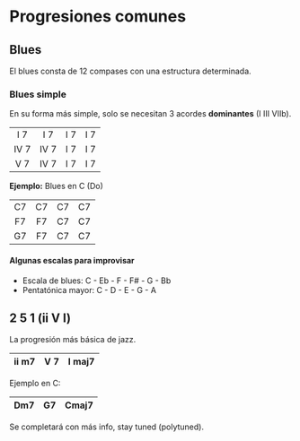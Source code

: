 # Progresiones comunes

## Blues
El blues consta de 12 compases con una estructura determinada.
### Blues simple
En su forma más simple, solo se necesitan 3 acordes <b>dominantes</b> (I III VIIb).


|   |   |  |  |
|:---:|:---:|:--:|:--:|
|  I 7 |  I 7 | I 7 | I 7 |
| IV 7 | IV 7 | I 7 | I 7 |
|  V 7 | IV 7 | I 7 | I 7 |

<b>Ejemplo:</b> Blues en C (Do)

|   |   |  |  |
|:---:|:---:|:--:|:--:|
|  C7 |  C7 | C7 | C7 |
| F7 | F7 | C7 | C7 |
|  G7 | F7 | C7 | C7 |

#### Algunas escalas para improvisar
- Escala de blues: C - Eb - F - F# - G - Bb
- Pentatónica mayor: C - D - E - G - A

## 2 5 1 (ii V I)
La progresión más básica de jazz.

|  ii m7 |  V 7 | I maj7 |
|:---:|:---:|:--:|

Ejemplo en C:

|  Dm7 |  G7 | Cmaj7 |
|:---:|:---:|:--:|

Se completará con más info, stay tuned (polytuned).

